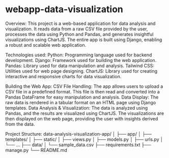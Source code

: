 # webapp-data-visualization

Overview:
This project is a web-based application for data analysis and visualization. It reads data from a raw CSV file provided by the user, processes the data using Python and Pandas, and generates insightful visualizations using ChartJS. The entire app is built using Django, enabling a robust and scalable web application.

Technologies used:
Python: Programming language used for backend development.
Django: Framework used for building the web application.
Pandas: Library used for data manipulation and analysis.
Tailwind CSS: Utilities used for web page designing.
ChartJS: Library used for creating interactive and responsive charts for data visualization.

Building the Web App:
CSV File Handling: The app allows users to upload a CSV file in a predefined format. This file is then read and converted into a Pandas DataFrame for easy manipulation and analysis.
Data Display: The raw data is rendered in a tabular format on an HTML page using Django templates.
Data Analysis & Visualization: The data is analyzed using Pandas, and the results are visualized using ChartJS. The visualizations are then displayed on the web page, providing the user with insights derived from the data.

Project Structure:
data-analysis-visualization-app/
│
├── app/
│   ├── templates/
│   ├── static/
│   ├── views.py
│   ├── models.py
│   ├── urls.py
│   └── ...
├── data/
│   └── sample_data.csv
├── requirements.txt
├── manage.py
└── README.md
